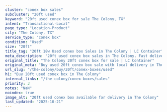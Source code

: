 ```yaml
---
cluster: "conex box sales"
subcluster: "20ft used"
keyword: "20ft used conex box for sale The Colony, TX"
intent: "Transactional-Local"
page_type: "Location-Product"
city: "The Colony, TX"
service_type: "conex box"
condition: "Used"
size: "20ft"
title_tag: "20ft 18w Used conex box Sales in The Colony | LC Container"
meta_description: "20ft used conex box sales in The Colony. Fast delivery, competitive pricing. Serving conex boxes area. Quote ID: 28O. Call (214) 524-4168 for your free quote today."
original_title: "The Colony 20ft conex box for sale | LC Container"
original_meta: "Buy used 20ft conex box sale with local delivery in The Colony, TX. LC Container — local Since 2003. Request a fast quote today."
url_slug: "/the-colony/buy/20ft/conex-boxes/used"
h1: "Buy 20ft used conex box in The Colony"
internal_links: "/the-colony/conex-boxes/sales"
priority: 3
notes: "NaN"
noindex: true
image_alt: "20ft used conex box available for delivery in The Colony"
last_updated: "2025-10-21"
---
```


<!-- TODO: Add unique city/inventory copy, images, and internal links here. -->
